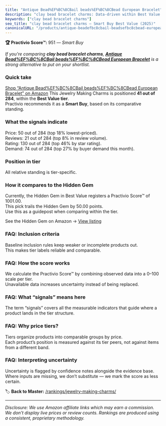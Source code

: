 ```yaml
---
title: "Antique Bead%EF%BC%8CBail beads%EF%BC%8CBead European Bracelet"
description: "clay bead bracelet charms: Data-driven within Best Value ranking using the Practivio Score™. Positioned by quality, value, demand, findability, momentum."
keywords: ["clay bead bracelet charms"]
seo_title: "clay bead bracelet charms — Smart Buy Best Value (2025)"
canonicalURL: "/products/antique-beadefbc8cbail-beadsefbc8cbead-european-bracelet-B078KSTQPY/"
---
```


**🏆 Practivio Score™:** 951 — _Smart Buy_


*If you're comparing **clay bead bracelet charms**, **[Antique Bead%EF%BC%8CBail beads%EF%BC%8CBead European Bracelet](https://www.amazon.com/dp/B078KSTQPY?tag=practivio-20)** is a strong alternative to put on your shortlist.*
### Quick take
[Shop “Antique Bead%EF%BC%8CBail beads%EF%BC%8CBead European Bracelet” on Amazon](https://www.amazon.com/dp/B078KSTQPY?tag=practivio-20)
This Jewelry Making Charms is positioned **41 out of 284**, within the **Best Value tier**.  
Practivio recommends it as a **Smart Buy**, based on its comparative standing.

### What the signals indicate
Price: 50 out of 284 (top 18% lowest-priced).  
Reviews: 21 out of 284 (top 8% in review volume).  
Rating: 130 out of 284 (top 46% by star rating).  
Demand: 74 out of 284 (top 27% by buyer demand this month).

### Position in tier
All relative standing is tier-specific.

### How it compares to the Hidden Gem
Currently, the Hidden Gem in Best Value registers a Practivio Score™ of 1001.00.  
This pick trails the Hidden Gem by 50.00 points.  
Use this as a guidepost when comparing within the tier.  

See the Hidden Gem on Amazon → [View listing](https://www.amazon.com/dp/B0B4JPSQLG?tag=practivio-20)

### FAQ: Inclusion criteria
Baseline inclusion rules keep weaker or incomplete products out.  
This makes tier labels reliable and comparable.

### FAQ: How the score works
We calculate the Practivio Score™ by combining observed data into a 0–100 scale per tier.  
Unavailable data increases uncertainty instead of being replaced.

### FAQ: What “signals” means here
The term “signals” covers all the measurable indicators that guide where a product lands in the tier structure.

### FAQ: Why price tiers?
Tiers organize products into comparable groups by price.  
Each product’s position is measured against its tier peers, not against items from a different band.

### FAQ: Interpreting uncertainty
Uncertainty is flagged by confidence notes alongside the evidence base.  
Where inputs are missing, we don’t substitute — we mark the score as less certain.


🏷️ **Back to Master:** [/rankings/jewelry-making-charms/](/rankings/jewelry-making-charms/)

---
_Disclosure: We use Amazon affiliate links which may earn a commission. We don’t display live prices or review counts. Rankings are produced using a consistent, proprietary methodology._
